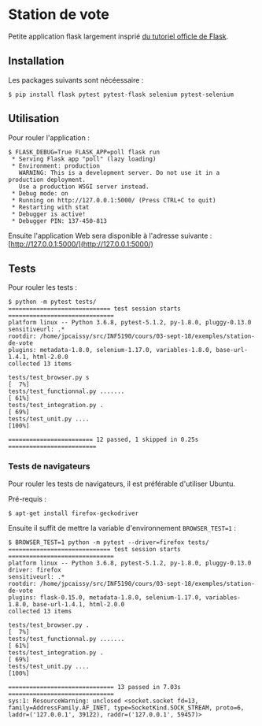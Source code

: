 # Station de vote

Petite application flask largement insprié [du tutoriel officle de Flask](https://github.com/pallets/flask/tree/master/examples/tutorial).

## Installation

Les packages suivants sont nécéessaire :

```
$ pip install flask pytest pytest-flask selenium pytest-selenium
```

## Utilisation

Pour rouler l'application :

```
$ FLASK_DEBUG=True FLASK_APP=poll flask run
 * Serving Flask app "poll" (lazy loading)
 * Environment: production
   WARNING: This is a development server. Do not use it in a production deployment.
   Use a production WSGI server instead.
 * Debug mode: on
 * Running on http://127.0.0.1:5000/ (Press CTRL+C to quit)
 * Restarting with stat
 * Debugger is active!
 * Debugger PIN: 137-450-813
```

Ensuite l'application Web sera disponible à l'adresse suivante : [http://127.0.0.1:5000/](http://127.0.0.1:5000/)

## Tests

Pour rouler les tests :

```
$ python -m pytest tests/
============================= test session starts ==============================
platform linux -- Python 3.6.8, pytest-5.1.2, py-1.8.0, pluggy-0.13.0
sensitiveurl: .*
rootdir: /home/jpcaissy/src/INF5190/cours/03-sept-18/exemples/station-de-vote
plugins: metadata-1.8.0, selenium-1.17.0, variables-1.8.0, base-url-1.4.1, html-2.0.0
collected 13 items

tests/test_browser.py s                                                  [  7%]
tests/test_functionnal.py .......                                        [ 61%]
tests/test_integration.py .                                              [ 69%]
tests/test_unit.py ....                                                  [100%]

======================== 12 passed, 1 skipped in 0.25s =========================
```

### Tests de navigateurs

Pour rouler les tests de navigateurs, il est préférable d'utiliser Ubuntu.

Pré-requis :

```
$ apt-get install firefox-geckodriver
```

Ensuite il suffit de mettre la variable d'environnement `BROWSER_TEST=1` :

```
$ BROWSER_TEST=1 python -m pytest --driver=firefox tests/
============================= test session starts ==============================
platform linux -- Python 3.6.8, pytest-5.1.2, py-1.8.0, pluggy-0.13.0
driver: firefox
sensitiveurl: .*
rootdir: /home/jpcaissy/src/INF5190/cours/03-sept-18/exemples/station-de-vote
plugins: flask-0.15.0, metadata-1.8.0, selenium-1.17.0, variables-1.8.0, base-url-1.4.1, html-2.0.0
collected 13 items

tests/test_browser.py .                                                  [  7%]
tests/test_functionnal.py .......                                        [ 61%]
tests/test_integration.py .                                              [ 69%]
tests/test_unit.py ....                                                  [100%]

============================== 13 passed in 7.03s ==============================
sys:1: ResourceWarning: unclosed <socket.socket fd=13, family=AddressFamily.AF_INET, type=SocketKind.SOCK_STREAM, proto=6, laddr=('127.0.0.1', 39122), raddr=('127.0.0.1', 59457)>
```
